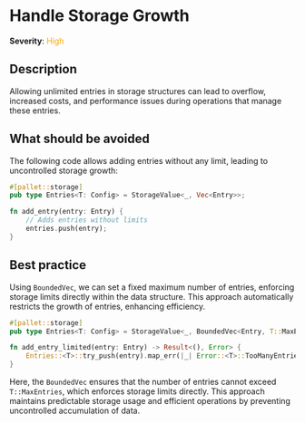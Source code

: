 # Handle Storage Growth

**Severity**: <span style="color:orange;">High</span>

## Description

Allowing unlimited entries in storage structures can lead to overflow, increased costs, and performance issues during
operations that manage these entries.

## What should be avoided

The following code allows adding entries without any limit, leading to uncontrolled storage growth:

```rust
#[pallet::storage]
pub type Entries<T: Config> = StorageValue<_, Vec<Entry>>;

fn add_entry(entry: Entry) {
    // Adds entries without limits
    entries.push(entry);
}
```

## Best practice

Using `BoundedVec`, we can set a fixed maximum number of entries, enforcing storage limits directly within the data
structure. This approach automatically restricts the growth of entries, enhancing efficiency.

```rust
#[pallet::storage]
pub type Entries<T: Config> = StorageValue<_, BoundedVec<Entry, T::MaxEntries>>;

fn add_entry_limited(entry: Entry) -> Result<(), Error> {
    Entries::<T>::try_push(entry).map_err(|_| Error::<T>::TooManyEntries)
}
```

Here, the `BoundedVec` ensures that the number of entries cannot exceed `T::MaxEntries`, which enforces storage limits
directly. This approach maintains predictable storage usage and efficient operations by preventing uncontrolled
accumulation of data.
